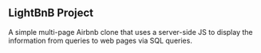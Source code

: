 ## LightBnB Project

A simple multi-page Airbnb clone that uses a server-side JS to display the information from queries to web pages via SQL queries.